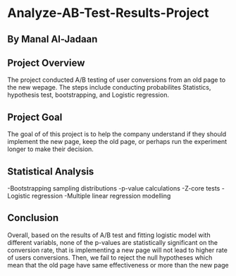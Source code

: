 # Analyze-AB-Test-Results-Project
## By Manal Al-Jadaan

## Project Overview
The project conducted A/B testing of user conversions from an old page to the new wepage. The steps include conducting probabilites Statistics, hypothesis test, bootstrapping, and Logistic regression.

## Project Goal 
The goal of of this project is to help the company understand if they should implement the new page, keep the old page, or perhaps run the experiment longer to make their decision.


## Statistical Analysis
-Bootstrapping sampling distributions 
-p-value calculations
-Z-core tests
-Logistic regression
-Multiple linear regression modelling

## Conclusion

Overall, based on the results of A/B test and fitting logistic model with different variabls, none of the p-values are statistically significant on the conversion rate, that is implementing a new page will not lead to higher rate of users conversions. Then, we fail to reject the null hypotheses which mean that the old page have same effectiveness or more than the new page

